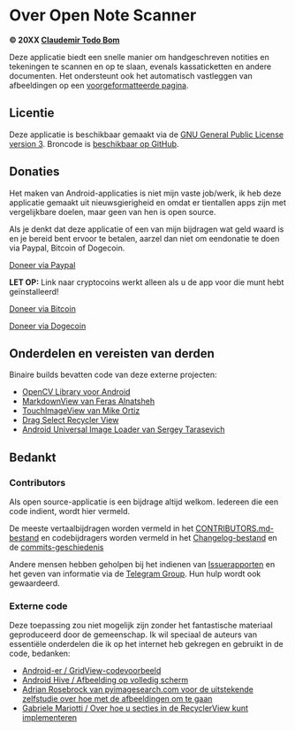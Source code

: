 Over Open Note Scanner
=======================

**© 20XX [Claudemir Todo Bom](http://todobom.com)**

Deze applicatie biedt een snelle manier om handgeschreven notities en tekeningen te scannen en op te slaan, evenals kassaticketten en andere documenten. Het ondersteunt ook het automatisch vastleggen van afbeeldingen op een [voorgeformatteerde pagina](https://github.com/ctodobom/OpenNoteScanner/raw/master/Page%20Templates/A4%20with%202%20pages.pdf).


Licentie
-------

Deze applicatie is beschikbaar gemaakt via de [GNU General Public License version 3](http://www.gnu.org/licenses/gpl.txt). Broncode is [beschikbaar op GitHub](http://github.com/ctodobom/OpenNoteScanner).

Donaties
---------

Het maken van Android-applicaties is niet mijn vaste job/werk, ik heb deze applicatie gemaakt uit nieuwsgierigheid en omdat er tientallen apps zijn met vergelijkbare doelen, maar geen van hen is open source.

Als je denkt dat deze applicatie of een van mijn bijdragen wat geld waard is en je bereid bent ervoor te betalen, aarzel dan niet om een ​​donatie te doen via Paypal, Bitcoin of Dogecoin.

[Doneer via Paypal](https://www.paypal.com/cgi-bin/webscr?cmd=_s-xclick&hosted_button_id=X6XHVCPMRQEL4)

**LET OP:** Link naar cryptocoins werkt alleen als u de app voor die munt hebt geïnstalleerd!

[Doneer via Bitcoin](bitcoin:1H5tqKZoWdqkR54PGe9w67EzBnLXHBFmt9)

[Doneer via Dogecoin](dogecoin:DFBaP724XR3rfs9wFahBd353yFkgkqatvd)


Onderdelen en vereisten van derden
----------------------------------

Binaire builds bevatten code van deze externe projecten:

* [OpenCV Library voor Android](http://www.opencv.org)
* [MarkdownView van Feras Alnatsheh](https://github.com/falnatsheh/MarkdownView)
* [TouchImageView van Mike Ortiz](https://github.com/MikeOrtiz/TouchImageView)
* [Drag Select Recycler View](https://github.com/afollestad/drag-select-recyclerview)
* [Android Universal Image Loader van Sergey Tarasevich](https://github.com/nostra13/Android-Universal-Image-Loader)

Bedankt
------

### Contributors

Als open source-applicatie is een bijdrage altijd welkom. Iedereen die een code indient, wordt hier vermeld.

De meeste vertaalbijdragen worden vermeld in het [CONTRIBUTORS.md-bestand](https://github.com/ctodobom/OpenNoteScanner/blob/master/CONTRIBUTORS.md) en codebijdragers worden vermeld in het [Changelog-bestand](https://github.com/ctodobom/OpenNoteScanner/blob/master/CHANGELOG.md) en de [commits-geschiedenis](https://github.com/ctodobom/OpenNoteScanner/commits)

Andere mensen hebben geholpen bij het indienen van [Issuerapporten](https://github.com/ctodobom/OpenNoteScanner/issues) en het geven van informatie via de [Telegram Group](https://t.me/OpenNoteScanner). Hun hulp wordt ook gewaardeerd.

### Externe code

Deze toepassing zou niet mogelijk zijn zonder het fantastische materiaal geproduceerd door de gemeenschap. Ik wil speciaal de auteurs van essentiële onderdelen die ik op het internet heb gekregen en gebruikt in de code, bedanken:

* [Android-er / GridView-codevoorbeeld](http://android-er.blogspot.com.br/2012/07/gridview-loading-photos-from-sd-card.html)
* [Android Hive / Afbeelding op volledig scherm](http://www.androidhive.info/2013/09/android-fullscreen-image-slider-with-swipe-and-pinch-zoom-gestures/)
* [Adrian Rosebrock van pyimagesearch.com voor de uitstekende zelfstudie over hoe met de afbeeldingen om te gaan](http://www.pyimagesearch.com/2014/09/01/build-kick-ass-mobile-document-scanner-just-5-minutes/)
* [Gabriele Mariotti / Over hoe u secties in de RecyclerView kunt implementeren](https://gist.github.com/gabrielemariotti/e81e126227f8a4bb339c)
